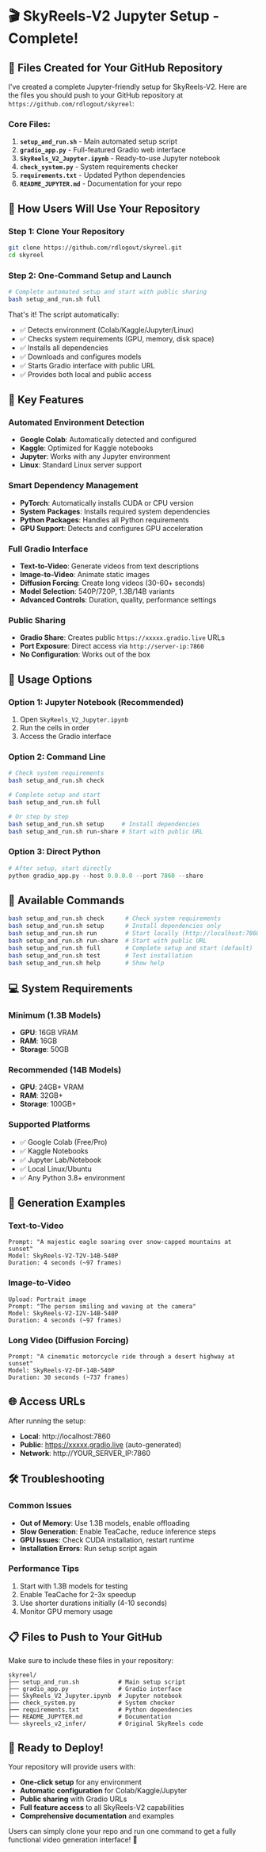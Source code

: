 # 🎬 SkyReels-V2 Jupyter Setup - Complete!

## 📁 Files Created for Your GitHub Repository

I've created a complete Jupyter-friendly setup for SkyReels-V2. Here are the files you should push to your GitHub repository at `https://github.com/rdlogout/skyreel`:

### Core Files:
1. **`setup_and_run.sh`** - Main automated setup script
2. **`gradio_app.py`** - Full-featured Gradio web interface
3. **`SkyReels_V2_Jupyter.ipynb`** - Ready-to-use Jupyter notebook
4. **`check_system.py`** - System requirements checker
5. **`requirements.txt`** - Updated Python dependencies
6. **`README_JUPYTER.md`** - Documentation for your repo

## 🚀 How Users Will Use Your Repository

### Step 1: Clone Your Repository
```bash
git clone https://github.com/rdlogout/skyreel.git
cd skyreel
```

### Step 2: One-Command Setup and Launch
```bash
# Complete automated setup and start with public sharing
bash setup_and_run.sh full
```

That's it! The script automatically:
- ✅ Detects environment (Colab/Kaggle/Jupyter/Linux)
- ✅ Checks system requirements (GPU, memory, disk space)
- ✅ Installs all dependencies
- ✅ Downloads and configures models
- ✅ Starts Gradio interface with public URL
- ✅ Provides both local and public access

## 🎯 Key Features

### Automated Environment Detection
- **Google Colab**: Automatically detected and configured
- **Kaggle**: Optimized for Kaggle notebooks
- **Jupyter**: Works with any Jupyter environment
- **Linux**: Standard Linux server support

### Smart Dependency Management
- **PyTorch**: Automatically installs CUDA or CPU version
- **System Packages**: Installs required system dependencies
- **Python Packages**: Handles all Python requirements
- **GPU Support**: Detects and configures GPU acceleration

### Full Gradio Interface
- **Text-to-Video**: Generate videos from text descriptions
- **Image-to-Video**: Animate static images
- **Diffusion Forcing**: Create long videos (30-60+ seconds)
- **Model Selection**: 540P/720P, 1.3B/14B variants
- **Advanced Controls**: Duration, quality, performance settings

### Public Sharing
- **Gradio Share**: Creates public `https://xxxxx.gradio.live` URLs
- **Port Exposure**: Direct access via `http://server-ip:7860`
- **No Configuration**: Works out of the box

## 📱 Usage Options

### Option 1: Jupyter Notebook (Recommended)
1. Open `SkyReels_V2_Jupyter.ipynb`
2. Run the cells in order
3. Access the Gradio interface

### Option 2: Command Line
```bash
# Check system requirements
bash setup_and_run.sh check

# Complete setup and start
bash setup_and_run.sh full

# Or step by step
bash setup_and_run.sh setup     # Install dependencies
bash setup_and_run.sh run-share # Start with public URL
```

### Option 3: Direct Python
```python
# After setup, start directly
python gradio_app.py --host 0.0.0.0 --port 7860 --share
```

## 🔧 Available Commands

```bash
bash setup_and_run.sh check      # Check system requirements
bash setup_and_run.sh setup      # Install dependencies only
bash setup_and_run.sh run        # Start locally (http://localhost:7860)
bash setup_and_run.sh run-share  # Start with public URL
bash setup_and_run.sh full       # Complete setup and start (default)
bash setup_and_run.sh test       # Test installation
bash setup_and_run.sh help       # Show help
```

## 💻 System Requirements

### Minimum (1.3B Models)
- **GPU**: 16GB VRAM
- **RAM**: 16GB
- **Storage**: 50GB

### Recommended (14B Models)
- **GPU**: 24GB+ VRAM
- **RAM**: 32GB+
- **Storage**: 100GB+

### Supported Platforms
- ✅ Google Colab (Free/Pro)
- ✅ Kaggle Notebooks
- ✅ Jupyter Lab/Notebook
- ✅ Local Linux/Ubuntu
- ✅ Any Python 3.8+ environment

## 🎨 Generation Examples

### Text-to-Video
```
Prompt: "A majestic eagle soaring over snow-capped mountains at sunset"
Model: SkyReels-V2-T2V-14B-540P
Duration: 4 seconds (~97 frames)
```

### Image-to-Video
```
Upload: Portrait image
Prompt: "The person smiling and waving at the camera"
Model: SkyReels-V2-I2V-14B-540P
Duration: 4 seconds (~97 frames)
```

### Long Video (Diffusion Forcing)
```
Prompt: "A cinematic motorcycle ride through a desert highway at sunset"
Model: SkyReels-V2-DF-14B-540P
Duration: 30 seconds (~737 frames)
```

## 🌐 Access URLs

After running the setup:
- **Local**: http://localhost:7860
- **Public**: https://xxxxx.gradio.live (auto-generated)
- **Network**: http://YOUR_SERVER_IP:7860

## 🛠️ Troubleshooting

### Common Issues
- **Out of Memory**: Use 1.3B models, enable offloading
- **Slow Generation**: Enable TeaCache, reduce inference steps
- **GPU Issues**: Check CUDA installation, restart runtime
- **Installation Errors**: Run setup script again

### Performance Tips
1. Start with 1.3B models for testing
2. Enable TeaCache for 2-3x speedup
3. Use shorter durations initially (4-10 seconds)
4. Monitor GPU memory usage

## 📋 Files to Push to Your GitHub

Make sure to include these files in your repository:

```
skyreel/
├── setup_and_run.sh           # Main setup script
├── gradio_app.py              # Gradio interface
├── SkyReels_V2_Jupyter.ipynb  # Jupyter notebook
├── check_system.py            # System checker
├── requirements.txt           # Python dependencies
├── README_JUPYTER.md          # Documentation
└── skyreels_v2_infer/         # Original SkyReels code
```

## 🎉 Ready to Deploy!

Your repository will provide users with:
- **One-click setup** for any environment
- **Automatic configuration** for Colab/Kaggle/Jupyter
- **Public sharing** with Gradio URLs
- **Full feature access** to all SkyReels-V2 capabilities
- **Comprehensive documentation** and examples

Users can simply clone your repo and run one command to get a fully functional video generation interface! 🚀
